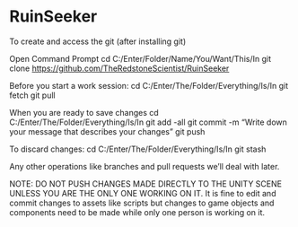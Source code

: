 # RuinSeeker

To create and access the git (after installing git)

Open Command Prompt
cd C:/Enter/Folder/Name/You/Want/This/In
git clone https://github.com/TheRedstoneScientist/RuinSeeker

Before you start a work session:
cd C:/Enter/The/Folder/Everything/Is/In
git fetch
git pull

When you are ready to save changes
cd C:/Enter/The/Folder/Everything/Is/In
git add -all
git commit -m “Write down your message that describes your changes”
git push

To discard changes:
cd C:/Enter/The/Folder/Everything/Is/In
git stash

Any other operations like branches and pull requests we’ll deal with later.

NOTE: DO NOT PUSH CHANGES MADE DIRECTLY TO THE UNITY SCENE UNLESS YOU ARE THE ONLY ONE WORKING ON IT.
It is fine to edit and commit changes to assets like scripts but changes to game objects and components need to be made while only one person is working on it.
